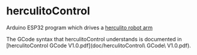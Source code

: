# herculitoControl
 Arduino ESP32 program which drives a
 [herculito robot arm](https://www.thingiverse.com/thing:6422152)
 
 The GCode syntax that herculitoControl understands is documented in [herculitoControl GCode V1.0.pdf](doc/herculitoControl\ GCode\ V1.0.pdf).

